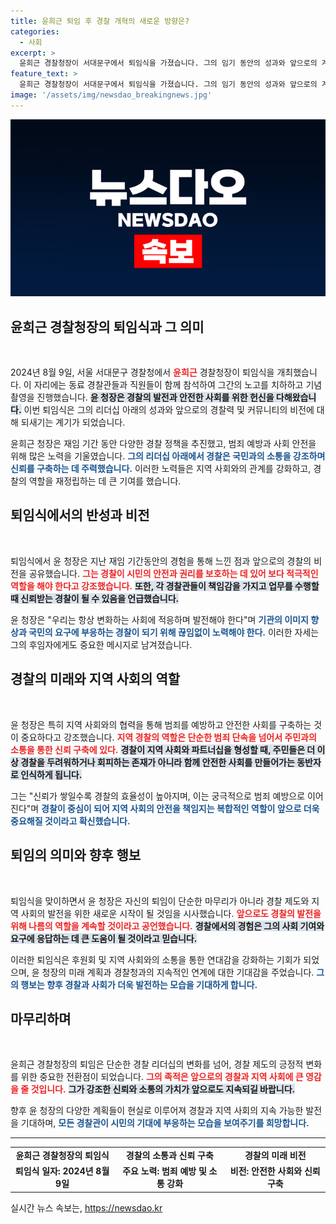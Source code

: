 ```yaml
---
title: 윤희근 퇴임 후 경찰 개혁의 새로운 방향은?
categories:
  - 사회
excerpt: >
  윤희근 경찰청장이 서대문구에서 퇴임식을 가졌습니다. 그의 임기 동안의 성과와 앞으로의 계획을 담은 이 특별한 순간, 함께 확인해보세요!
feature_text: >
  윤희근 경찰청장이 서대문구에서 퇴임식을 가졌습니다. 그의 임기 동안의 성과와 앞으로의 계획을 담은 이 특별한 순간, 함께 확인해보세요!
image: '/assets/img/newsdao_breakingnews.jpg'
---
```


<p><img src="/assets/img/newsdao_breakingnews.jpg" alt="flaretime 속보" /></p>

<h2 data-ke-size="size26">윤희근 경찰청장의 퇴임식과 그 의미</h2>

<p data-ke-size="size16">&nbsp;</p>

<p data-ke-size="size16">2024년 8월 9일, 서울 서대문구 경찰청에서 <b><span style="color: #ee2323;">윤희근</span></b> 경찰청장이 퇴임식을 개최했습니다. 이 자리에는 동료 경찰관들과 직원들이 함께 참석하여 그간의 노고를 치하하고 기념촬영을 진행했습니다. <b><span style="background-color: #21538527;">윤 청장은 경찰의 발전과 안전한 사회를 위한 헌신을 다해왔습니다.</span></b> 이번 퇴임식은 그의 리더십 아래의 성과와 앞으로의 경찰력 및 커뮤니티의 비전에 대해 되새기는 계기가 되었습니다.</p>

<p data-ke-size="size16">윤희근 청장은 재임 기간 동안 다양한 경찰 정책을 추진했고, 범죄 예방과 사회 안전을 위해 많은 노력을 기울였습니다. <b><span style="color: #1a5490;">그의 리더십 아래에서 경찰은 국민과의 소통을 강조하며 신뢰를 구축하는 데 주력했습니다.</span></b> 이러한 노력들은 지역 사회와의 관계를 강화하고, 경찰의 역할을 재정립하는 데 큰 기여를 했습니다.</p>

<h2 data-ke-size="size26">퇴임식에서의 반성과 비전</h2>

<p data-ke-size="size16">&nbsp;</p>

<p data-ke-size="size16">퇴임식에서 윤 청장은 지난 재임 기간동안의 경험을 통해 느낀 점과 앞으로의 경찰의 비전을 공유했습니다. <b><span style="color: #ee2323;">그는 경찰이 시민의 안전과 권리를 보호하는 데 있어 보다 적극적인 역할을 해야 한다고 강조했습니다.</span></b> <b><span style="background-color: #21538527;">또한, 각 경찰관들이 책임감을 가지고 업무를 수행할 때 신뢰받는 경찰이 될 수 있음을 언급했습니다.</span></b></p>

<p data-ke-size="size16">윤 청장은 "우리는 항상 변화하는 사회에 적응하며 발전해야 한다"며 <b><span style="color: #1a5490;">기관의 이미지 향상과 국민의 요구에 부응하는 경찰이 되기 위해 끊임없이 노력해야 한다.</span></b> 이러한 자세는 그의 후임자에게도 중요한 메시지로 남겨졌습니다.</p>

<h2 data-ke-size="size26">경찰의 미래와 지역 사회의 역할</h2>

<p data-ke-size="size16">&nbsp;</p>

<p data-ke-size="size16">윤 청장은 특히 지역 사회와의 협력을 통해 범죄를 예방하고 안전한 사회를 구축하는 것이 중요하다고 강조했습니다. <b><span style="color: #ee2323;">지역 경찰의 역할은 단순한 범죄 단속을 넘어서 주민과의 소통을 통한 신뢰 구축에 있다.</span></b> <b><span style="background-color: #21538527;">경찰이 지역 사회와 파트너십을 형성할 때, 주민들은 더 이상 경찰을 두려워하거나 회피하는 존재가 아니라 함께 안전한 사회를 만들어가는 동반자로 인식하게 됩니다.</span></b></p>

<p data-ke-size="size16">그는 "신뢰가 쌓일수록 경찰의 효율성이 높아지며, 이는 궁극적으로 범죄 예방으로 이어진다"며 <b><span style="color: #1a5490;">경찰이 중심이 되어 지역 사회의 안전을 책임지는 복합적인 역할이 앞으로 더욱 중요해질 것이라고 확신했습니다.</span></b></p>

<h2 data-ke-size="size26">퇴임의 의미와 향후 행보</h2>

<p data-ke-size="size16">&nbsp;</p>

<p data-ke-size="size16">퇴임식을 맞이하면서 윤 청장은 자신의 퇴임이 단순한 마무리가 아니라 경찰 제도와 지역 사회의 발전을 위한 새로운 시작이 될 것임을 시사했습니다. <b><span style="color: #ee2323;">앞으로도 경찰의 발전을 위해 나름의 역할을 계속할 것이라고 공언했습니다.</span></b> <b><span style="background-color: #21538527;">경찰에서의 경험은 그의 사회 기여와 요구에 응답하는 데 큰 도움이 될 것이라고 믿습니다.</span></b></p>

<p data-ke-size="size16">이러한 퇴임식은 후원회 및 지역 사회와의 소통을 통한 연대감을 강화하는 기회가 되었으며, 윤 청장의 미래 계획과 경찰청과의 지속적인 연계에 대한 기대감을 주었습니다. <b><span style="color: #1a5490;">그의 행보는 향후 경찰과 사회가 더욱 발전하는 모습을 기대하게 합니다.</span></b></p>

<h2 data-ke-size="size26">마무리하며</h2>

<p data-ke-size="size16">&nbsp;</p>

<p data-ke-size="size16">윤희근 경찰청장의 퇴임은 단순한 경찰 리더십의 변화를 넘어, 경찰 제도의 긍정적 변화를 위한 중요한 전환점이 되었습니다. <b><span style="color: #ee2323;">그의 족적은 앞으로의 경찰과 지역 사회에 큰 영감을 줄 것입니다.</span></b> <b><span style="background-color: #21538527;">그가 강조한 신뢰와 소통의 가치가 앞으로도 지속되길 바랍니다.</span></b></p>

<p data-ke-size="size16">향후 윤 청장의 다양한 계획들이 현실로 이루어져 경찰과 지역 사회의 지속 가능한 발전을 기대하며, <b><span style="color: #1a5490;">모든 경찰관이 시민의 기대에 부응하는 모습을 보여주기를 희망합니다.</span></b></p>

<hr />

<table style="width: 100%; border-collapse: collapse;">
   <tbody>
      <tr>
         <td style="text-align: center; height: 17px;"><b>윤희근 경찰청장의 퇴임식</b></td>
         <td style="text-align: center; height: 17px;"><b>경찰의 소통과 신뢰 구축</b></td>
         <td style="text-align: center; height: 17px;"><b>경찰의 미래 비전</b></td>
      </tr>
      <tr>
         <td style="text-align: center; height: 17px;"><b>퇴임식 일자: 2024년 8월 9일</b></td>
         <td style="text-align: center; height: 17px;"><b>주요 노력: 범죄 예방 및 소통 강화</b></td>
         <td style="text-align: center; height: 17px;"><b>비전: 안전한 사회와 신뢰 구축</b></td>
      </tr>
   </tbody>
</table>
실시간 뉴스 속보는, <a href="https://newsdao.kr" rel="dofollow">https://newsdao.kr</a>


